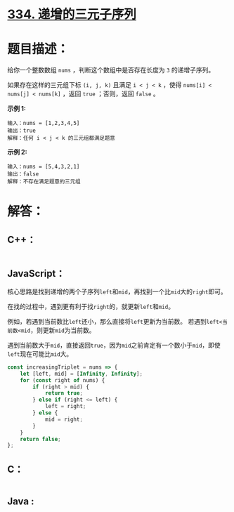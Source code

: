 # [334. 递增的三元子序列](https://leetcode-cn.com/problems/increasing-triplet-subsequence/)

# 题目描述：

给你一个整数数组 `nums` ，判断这个数组中是否存在长度为 `3` 的递增子序列。

如果存在这样的三元组下标 `(i, j, k)` 且满足 `i < j < k` ，使得 `nums[i] < nums[j] < nums[k]` ，返回 `true` ；否则，返回 `false` 。



**示例 1:**

```
输入：nums = [1,2,3,4,5]
输出：true
解释：任何 i < j < k 的三元组都满足题意
```

 **示例 2:**

```
输入：nums = [5,4,3,2,1]
输出：false
解释：不存在满足题意的三元组
```



# 解答：

## C++：

```cpp

```

## JavaScript：

核心思路是找到递增的两个子序列`left`和`mid`，再找到一个比`mid`大的`right`即可。

在找的过程中，遇到更有利于找`right`的，就更新`left`和`mid`。

例如，若遇到当前数比`left`还小，那么直接将`left`更新为当前数。
若遇到`left<当前数<mid`，则更新`mid`为当前数。

遇到当前数大于`mid`，直接返回`true`，因为`mid`之前肯定有一个数小于`mid`，即使`left`现在可能比`mid`大。

```javascript
const increasingTriplet = nums => {
    let [left, mid] = [Infinity, Infinity];
    for (const right of nums) {
        if (right > mid) {
            return true;
        } else if (right <= left) {
            left = right;
        } else {
            mid = right;
        }
    }
    return false;
};
```

## C：

```c

```

## Java :

```java

```

